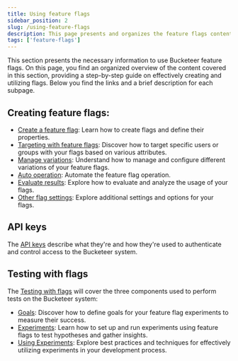 ```yaml
---
title: Using feature flags
sidebar_position: 2
slug: /using-feature-flags
description: This page presents and organizes the feature flags content covered in this section. It will show a step-by-step linking the related subsection.
tags: ['feature-flags']
---
```


This section presents the necessary information to use Bucketeer feature flags. On this page, you find an organized overview of the content covered in this section, providing a step-by-step guide on effectively creating and utilizing flags. Below you find the links and a brief description for each subpage.

## Creating feature flags:

- [Create a feature flag](../using-feature-flags/create-feature-flag): Learn how to create flags and define their properties.
- [Targeting with feature flags](../using-feature-flags/targeting): Discover how to target specific users or groups with your flags based on various attributes.
- [Manage variations](../using-feature-flags/manage-variations): Understand how to manage and configure different variations of your feature flags.
- [Auto operation](../using-feature-flags/auto-operation): Automate the feature flag operation.
- [Evaluate results](../using-feature-flags/evaluate-results): Explore how to evaluate and analyze the usage of your flags.
- [Other flag settings](../using-feature-flags/other-flag-settings): Explore additional settings and options for your flags.

## API keys

The [API keys](/using-feature-flags/api-keys) describe what they're and how they're used to authenticate and control access to the Bucketeer system.

## Testing with flags

The [Testing with flags](../using-feature-flags/testing-with-flags) will cover the three components used to perform tests on the Bucketeer system:

- [Goals](../using-feature-flags/goals): Discover how to define goals for your feature flag experiments to measure their success.
- [Experiments](../using-feature-flags/experiments): Learn how to set up and run experiments using feature flags to test hypotheses and gather insights.
- [Using Experiments](../using-feature-flags/using-experiments): Explore best practices and techniques for effectively utilizing experiments in your development process.
